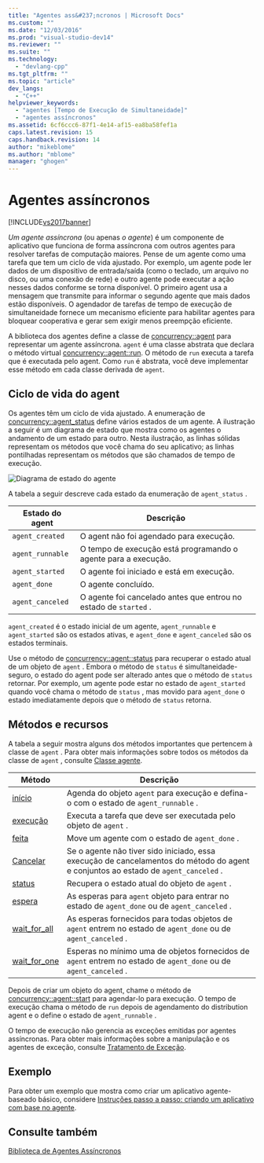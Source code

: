 ```yaml
---
title: "Agentes ass&#237;ncronos | Microsoft Docs"
ms.custom: ""
ms.date: "12/03/2016"
ms.prod: "visual-studio-dev14"
ms.reviewer: ""
ms.suite: ""
ms.technology: 
  - "devlang-cpp"
ms.tgt_pltfrm: ""
ms.topic: "article"
dev_langs: 
  - "C++"
helpviewer_keywords: 
  - "agentes [Tempo de Execução de Simultaneidade]"
  - "agentes assíncronos"
ms.assetid: 6cf6ccc6-87f1-4e14-af15-ea8ba58fef1a
caps.latest.revision: 15
caps.handback.revision: 14
author: "mikeblome"
ms.author: "mblome"
manager: "ghogen"
---
```

# Agentes ass&#237;ncronos
[!INCLUDE[vs2017banner](../../assembler/inline/includes/vs2017banner.md)]

*Um agente assíncrona* \(ou apenas *o agente*\) é um componente de aplicativo que funciona de forma assíncrona com outros agentes para resolver tarefas de computação maiores.  Pense de um agente como uma tarefa que tem um ciclo de vida ajustado.  Por exemplo, um agente pode ler dados de um dispositivo de entrada\/saída \(como o teclado, um arquivo no disco, ou uma conexão de rede\) e outro agente pode executar a ação nesses dados conforme se torna disponível.  O primeiro agent usa a mensagem que transmite para informar o segundo agente que mais dados estão disponíveis.  O agendador de tarefas de tempo de execução de simultaneidade fornece um mecanismo eficiente para habilitar agentes para bloquear cooperativa e gerar sem exigir menos preempção eficiente.  
  
 A biblioteca dos agentes define a classe de [concurrency::agent](../../parallel/concrt/reference/agent-class.md) para representar um agente assíncrona.  `agent` é uma classe abstrata que declara o método virtual [concurrency::agent::run](../Topic/agent::run%20Method.md).  O método de `run` executa a tarefa que é executada pelo agent.  Como `run` é abstrata, você deve implementar esse método em cada classe derivada de `agent`.  
  
## Ciclo de vida do agent  
 Os agentes têm um ciclo de vida ajustado.  A enumeração de [concurrency::agent\_status](../Topic/agent_status%20Enumeration.md) define vários estados de um agente.  A ilustração a seguir é um diagrama de estado que mostra como os agentes o andamento de um estado para outro.  Nesta ilustração, as linhas sólidas representam os métodos que você chama do seu aplicativo; as linhas pontilhadas representam os métodos que são chamados de tempo de execução.  
  
 ![Diagrama de estado do agente](../../parallel/concrt/media/agentstate.png "AgentState")  
  
 A tabela a seguir descreve cada estado da enumeração de `agent_status` .  
  
|Estado do agent|Descrição|  
|---------------------|---------------|  
|`agent_created`|O agent não foi agendado para execução.|  
|`agent_runnable`|O tempo de execução está programando o agente para a execução.|  
|`agent_started`|O agente foi iniciado e está em execução.|  
|`agent_done`|O agente concluído.|  
|`agent_canceled`|O agente foi cancelado antes que entrou no estado de `started` .|  
  
 `agent_created` é o estado inicial de um agente, `agent_runnable` e `agent_started` são os estados ativas, e `agent_done` e `agent_canceled` são os estados terminais.  
  
 Use o método de [concurrency::agent::status](../Topic/agent::status%20Method.md) para recuperar o estado atual de um objeto de `agent` .  Embora o método de `status` é simultaneidade\- seguro, o estado do agent pode ser alterado antes que o método de `status` retornar.  Por exemplo, um agente pode estar no estado de `agent_started` quando você chama o método de `status` , mas movido para `agent_done` o estado imediatamente depois que o método de `status` retorna.  
  
## Métodos e recursos  
 A tabela a seguir mostra alguns dos métodos importantes que pertencem à classe de `agent` .  Para obter mais informações sobre todos os métodos da classe de `agent` , consulte [Classe agente](../../parallel/concrt/reference/agent-class.md).  
  
|Método|Descrição|  
|------------|---------------|  
|[início](../Topic/agent::start%20Method.md)|Agenda do objeto `agent` para execução e defina\-o com o estado de `agent_runnable` .|  
|[execução](../Topic/agent::run%20Method.md)|Executa a tarefa que deve ser executada pelo objeto de `agent` .|  
|[feita](../Topic/agent::done%20Method.md)|Move um agente com o estado de `agent_done` .|  
|[Cancelar](../Topic/agent::cancel%20Method.md)|Se o agente não tiver sido iniciado, essa execução de cancelamentos do método do agent e conjuntos ao estado de `agent_canceled` .|  
|[status](../Topic/agent::status%20Method.md)|Recupera o estado atual do objeto de `agent` .|  
|[espera](../Topic/agent::wait%20Method.md)|As esperas para `agent` objeto para entrar no estado de `agent_done` ou de `agent_canceled` .|  
|[wait\_for\_all](../Topic/agent::wait_for_all%20Method.md)|As esperas fornecidos para todas objetos de `agent` entrem no estado de `agent_done` ou de `agent_canceled` .|  
|[wait\_for\_one](../Topic/agent::wait_for_one%20Method.md)|Esperas no mínimo uma de objetos fornecidos de `agent` entrem no estado de `agent_done` ou de `agent_canceled` .|  
  
 Depois de criar um objeto do agent, chame o método de [concurrency::agent::start](../Topic/agent::start%20Method.md) para agendar\-lo para execução.  O tempo de execução chama o método de `run` depois de agendamento do distribution agent e o define o estado de `agent_runnable` .  
  
 O tempo de execução não gerencia as exceções emitidas por agentes assíncronas.  Para obter mais informações sobre a manipulação e os agentes de exceção, consulte [Tratamento de Exceção](../Topic/Exception%20Handling%20in%20the%20Concurrency%20Runtime.md).  
  
## Exemplo  
 Para obter um exemplo que mostra como criar um aplicativo agente\- baseado básico, considere [Instruções passo a passo: criando um aplicativo com base no agente](../../parallel/concrt/walkthrough-creating-an-agent-based-application.md).  
  
## Consulte também  
 [Biblioteca de Agentes Assíncronos](../../parallel/concrt/asynchronous-agents-library.md)